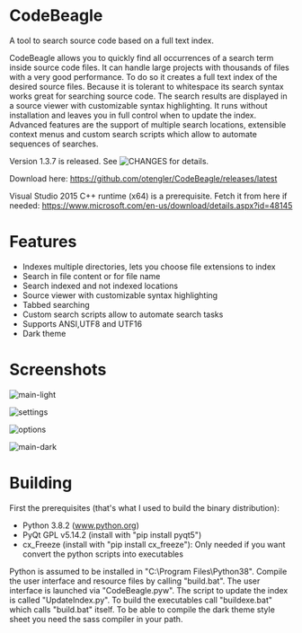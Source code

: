 # CodeBeagle
A tool to search source code based on a full text index.

CodeBeagle allows you to quickly find all occurrences of a search term inside source code files. It can handle large projects with thousands of files with a very good performance. To do so it creates a full text index of the desired source files. Because it is tolerant to whitespace its search syntax works great for searching source code. The search results are displayed in a source viewer with customizable syntax highlighting. It runs without installation and leaves you in full control when to update the index. Advanced features are the support of multiple search locations, extensible context menus and custom search scripts which allow to automate sequences of searches.

Version 1.3.7 is released. See ![CHANGES](/CHANGES) for details.

Download here: https://github.com/otengler/CodeBeagle/releases/latest

Visual Studio 2015 C++ runtime (x64) is a prerequisite. Fetch it from here if needed: https://www.microsoft.com/en-us/download/details.aspx?id=48145

# Features
- Indexes multiple directories, lets you choose file extensions to index
- Search in file content or for file name
- Search indexed and not indexed locations
- Source viewer with customizable syntax highlighting
- Tabbed searching
- Custom search scripts allow to automate search tasks
- Supports ANSI,UTF8 and UTF16
- Dark theme

# Screenshots

![main-light](/../screenshots/screenshots/main-light.png?raw=true "Main windows (light theme)")

![settings](/../screenshots/screenshots/settings.png?raw=true "Settings")

![options](/../screenshots/screenshots/options.png?raw=true "Options")

![main-dark](/../screenshots/screenshots/main-dark.png?raw=true "Main windows (dark theme)")

# Building

First the prerequisites (that's what I used to build the binary distribution):
- Python 3.8.2 (www.python.org)
- PyQt GPL v5.14.2 (install with "pip install pyqt5")
- cx_Freeze (install with "pip install cx_freeze"):
    Only needed if you want convert the python scripts into executables

Python is assumed to be installed in "C:\Program Files\Python38". Compile the user interface and resource files by calling "build.bat". The user interface is launched via "CodeBeagle.pyw". The script to update the index is called "UpdateIndex.py".
To build the executables call "buildexe.bat" which calls "build.bat" itself. To be able to compile the dark theme style sheet you need the sass compiler in your path.
